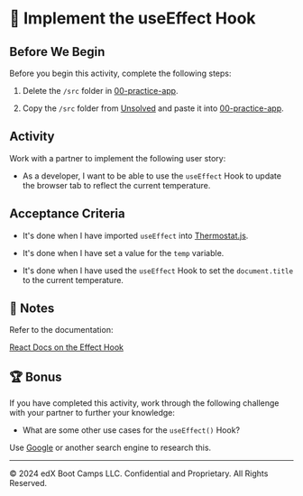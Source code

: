 # 📖 Implement the useEffect Hook

## Before We Begin

Before you begin this activity, complete the following steps:  

1. Delete the `/src` folder in [00-practice-app](../Day-1/00-practice-app/).

2. Copy the `/src` folder from [Unsolved](./Unsolved/) and paste it into [00-practice-app](../Day-1/00-practice-app/).
   
## Activity

Work with a partner to implement the following user story:

* As a developer, I want to be able to use the `useEffect` Hook to update the browser tab to reflect the current temperature.

## Acceptance Criteria

* It's done when I have imported `useEffect` into [Thermostat.js](../00-React-App/src/components/Thermostat.js).

* It's done when I have set a value for the `temp` variable.

* It's done when I have used the `useEffect` Hook to set the `document.title` to the current temperature. 

## 📝 Notes

Refer to the documentation: 

[React Docs on the Effect Hook](https://reactjs.org/docs/hooks-effect.html)

## 🏆 Bonus

If you have completed this activity, work through the following challenge with your partner to further your knowledge:

* What are some other use cases for the `useEffect()` Hook?

Use [Google](https://www.google.com) or another search engine to research this.

---
© 2024 edX Boot Camps LLC. Confidential and Proprietary. All Rights Reserved.